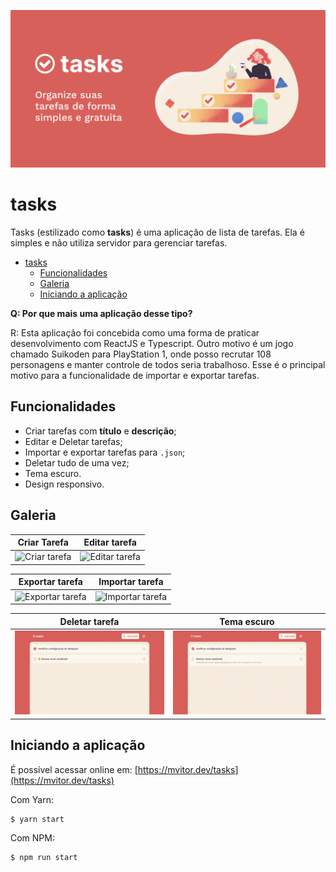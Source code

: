 ![tasks](/public/card.png)

# tasks

Tasks (estilizado como **tasks**) é uma aplicação de lista de tarefas. Ela é simples e não utiliza servidor para gerenciar tarefas.


- [tasks](#tasks)
  - [Funcionalidades](#funcionalidades)
  - [Galeria](#galeria)
  - [Iniciando a aplicação](#iniciando-a-aplicação)

**Q: Por que mais uma aplicação desse tipo?**

R: Esta aplicação foi concebida como uma forma de praticar desenvolvimento com ReactJS e Typescript. Outro motivo é um jogo chamado Suikoden para PlayStation 1, onde posso recrutar 108 personagens e manter controle de todos seria trabalhoso. Esse é o principal motivo para a funcionalidade de importar e exportar tarefas.

## Funcionalidades
* Criar tarefas com **título** e **descrição**;
* Editar e Deletar tarefas;
* Importar e exportar tarefas para `.json`;
* Deletar tudo de uma vez;
* Tema escuro.
* Design responsivo.

## Galeria

| Criar Tarefa                             | Editar tarefa                           |
| ---------------------------------------- | --------------------------------------- |
| ![Criar tarefa](/.github/createTask.gif) | ![Editar tarefa](/.github/editTask.gif) |

| Exportar tarefa                             | Importar tarefa                             |
| ------------------------------------------- | ------------------------------------------- |
| ![Exportar tarefa](/.github/exportTask.gif) | ![Importar tarefa](/.github/importTask.gif) |

| Deletar tarefa                             | Tema escuro                            |
| ------------------------------------------ | -------------------------------------- |
| ![Deletar tarefa](/.github/deleteTask.gif) | ![Tema escuro](/.github/darkTheme.gif) |


## Iniciando a aplicação

É possível acessar online em: [https://mvitor.dev/tasks](https://mvitor.dev/tasks)

Com Yarn:

```
$ yarn start
```

Com NPM:

```
$ npm run start
```
